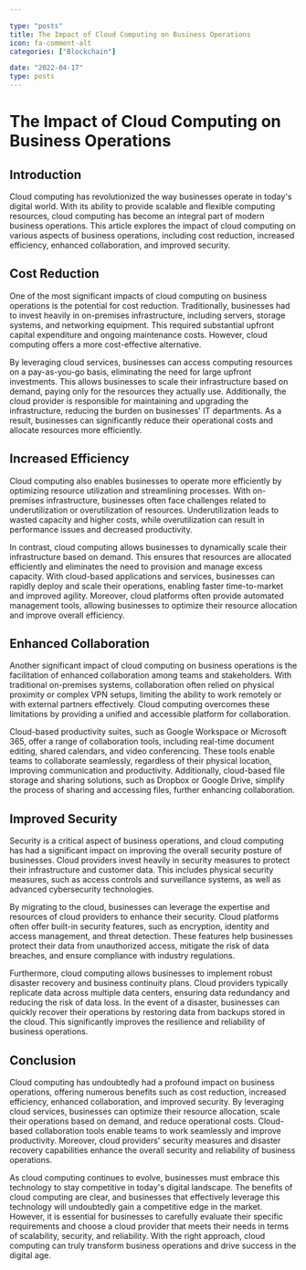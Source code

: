 ```yaml
---

type: "posts"
title: The Impact of Cloud Computing on Business Operations
icon: fa-comment-alt
categories: ["Blockchain"]

date: "2022-04-17"
type: posts
---
```





# The Impact of Cloud Computing on Business Operations

## Introduction

Cloud computing has revolutionized the way businesses operate in today's digital world. With its ability to provide scalable and flexible computing resources, cloud computing has become an integral part of modern business operations. This article explores the impact of cloud computing on various aspects of business operations, including cost reduction, increased efficiency, enhanced collaboration, and improved security.

## Cost Reduction

One of the most significant impacts of cloud computing on business operations is the potential for cost reduction. Traditionally, businesses had to invest heavily in on-premises infrastructure, including servers, storage systems, and networking equipment. This required substantial upfront capital expenditure and ongoing maintenance costs. However, cloud computing offers a more cost-effective alternative.

By leveraging cloud services, businesses can access computing resources on a pay-as-you-go basis, eliminating the need for large upfront investments. This allows businesses to scale their infrastructure based on demand, paying only for the resources they actually use. Additionally, the cloud provider is responsible for maintaining and upgrading the infrastructure, reducing the burden on businesses' IT departments. As a result, businesses can significantly reduce their operational costs and allocate resources more efficiently.

## Increased Efficiency

Cloud computing also enables businesses to operate more efficiently by optimizing resource utilization and streamlining processes. With on-premises infrastructure, businesses often face challenges related to underutilization or overutilization of resources. Underutilization leads to wasted capacity and higher costs, while overutilization can result in performance issues and decreased productivity.

In contrast, cloud computing allows businesses to dynamically scale their infrastructure based on demand. This ensures that resources are allocated efficiently and eliminates the need to provision and manage excess capacity. With cloud-based applications and services, businesses can rapidly deploy and scale their operations, enabling faster time-to-market and improved agility. Moreover, cloud platforms often provide automated management tools, allowing businesses to optimize their resource allocation and improve overall efficiency.

## Enhanced Collaboration

Another significant impact of cloud computing on business operations is the facilitation of enhanced collaboration among teams and stakeholders. With traditional on-premises systems, collaboration often relied on physical proximity or complex VPN setups, limiting the ability to work remotely or with external partners effectively. Cloud computing overcomes these limitations by providing a unified and accessible platform for collaboration.

Cloud-based productivity suites, such as Google Workspace or Microsoft 365, offer a range of collaboration tools, including real-time document editing, shared calendars, and video conferencing. These tools enable teams to collaborate seamlessly, regardless of their physical location, improving communication and productivity. Additionally, cloud-based file storage and sharing solutions, such as Dropbox or Google Drive, simplify the process of sharing and accessing files, further enhancing collaboration.

## Improved Security

Security is a critical aspect of business operations, and cloud computing has had a significant impact on improving the overall security posture of businesses. Cloud providers invest heavily in security measures to protect their infrastructure and customer data. This includes physical security measures, such as access controls and surveillance systems, as well as advanced cybersecurity technologies.

By migrating to the cloud, businesses can leverage the expertise and resources of cloud providers to enhance their security. Cloud platforms often offer built-in security features, such as encryption, identity and access management, and threat detection. These features help businesses protect their data from unauthorized access, mitigate the risk of data breaches, and ensure compliance with industry regulations.

Furthermore, cloud computing allows businesses to implement robust disaster recovery and business continuity plans. Cloud providers typically replicate data across multiple data centers, ensuring data redundancy and reducing the risk of data loss. In the event of a disaster, businesses can quickly recover their operations by restoring data from backups stored in the cloud. This significantly improves the resilience and reliability of business operations.

## Conclusion

Cloud computing has undoubtedly had a profound impact on business operations, offering numerous benefits such as cost reduction, increased efficiency, enhanced collaboration, and improved security. By leveraging cloud services, businesses can optimize their resource allocation, scale their operations based on demand, and reduce operational costs. Cloud-based collaboration tools enable teams to work seamlessly and improve productivity. Moreover, cloud providers' security measures and disaster recovery capabilities enhance the overall security and reliability of business operations.

As cloud computing continues to evolve, businesses must embrace this technology to stay competitive in today's digital landscape. The benefits of cloud computing are clear, and businesses that effectively leverage this technology will undoubtedly gain a competitive edge in the market. However, it is essential for businesses to carefully evaluate their specific requirements and choose a cloud provider that meets their needs in terms of scalability, security, and reliability. With the right approach, cloud computing can truly transform business operations and drive success in the digital age.
